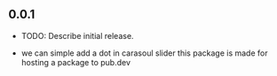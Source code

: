 ## 0.0.1

* TODO: Describe initial release.

* we can simple add a dot in carasoul slider this package is made for hosting a package to pub.dev
